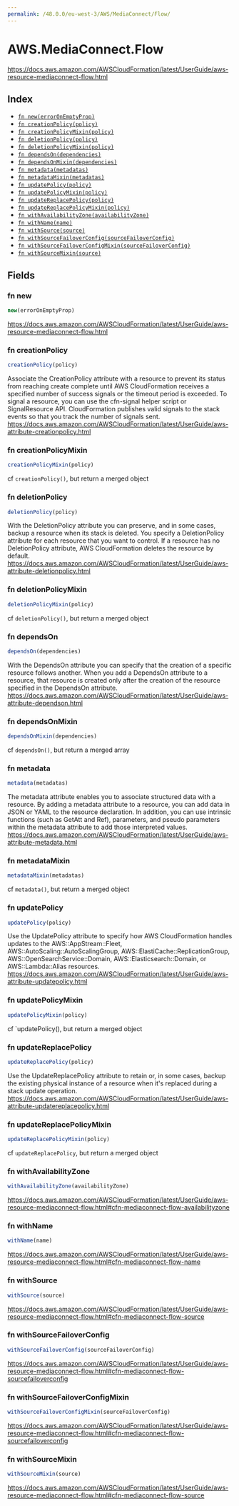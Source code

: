 ```yaml
---
permalink: /48.0.0/eu-west-3/AWS/MediaConnect/Flow/
---
```


# AWS.MediaConnect.Flow

https://docs.aws.amazon.com/AWSCloudFormation/latest/UserGuide/aws-resource-mediaconnect-flow.html

## Index

* [`fn new(errorOnEmptyProp)`](#fn-new)
* [`fn creationPolicy(policy)`](#fn-creationpolicy)
* [`fn creationPolicyMixin(policy)`](#fn-creationpolicymixin)
* [`fn deletionPolicy(policy)`](#fn-deletionpolicy)
* [`fn deletionPolicyMixin(policy)`](#fn-deletionpolicymixin)
* [`fn dependsOn(dependencies)`](#fn-dependson)
* [`fn dependsOnMixin(dependencies)`](#fn-dependsonmixin)
* [`fn metadata(metadatas)`](#fn-metadata)
* [`fn metadataMixin(metadatas)`](#fn-metadatamixin)
* [`fn updatePolicy(policy)`](#fn-updatepolicy)
* [`fn updatePolicyMixin(policy)`](#fn-updatepolicymixin)
* [`fn updateReplacePolicy(policy)`](#fn-updatereplacepolicy)
* [`fn updateReplacePolicyMixin(policy)`](#fn-updatereplacepolicymixin)
* [`fn withAvailabilityZone(availabilityZone)`](#fn-withavailabilityzone)
* [`fn withName(name)`](#fn-withname)
* [`fn withSource(source)`](#fn-withsource)
* [`fn withSourceFailoverConfig(sourceFailoverConfig)`](#fn-withsourcefailoverconfig)
* [`fn withSourceFailoverConfigMixin(sourceFailoverConfig)`](#fn-withsourcefailoverconfigmixin)
* [`fn withSourceMixin(source)`](#fn-withsourcemixin)

## Fields

### fn new

```ts
new(errorOnEmptyProp)
```

https://docs.aws.amazon.com/AWSCloudFormation/latest/UserGuide/aws-resource-mediaconnect-flow.html

### fn creationPolicy

```ts
creationPolicy(policy)
```

Associate the CreationPolicy attribute with a resource to prevent its status from reaching create complete until AWS CloudFormation receives a specified number of success signals or the timeout period is exceeded. To signal a resource, you can use the cfn-signal helper script or SignalResource API. CloudFormation publishes valid signals to the stack events so that you track the number of signals sent. 
https://docs.aws.amazon.com/AWSCloudFormation/latest/UserGuide/aws-attribute-creationpolicy.html

### fn creationPolicyMixin

```ts
creationPolicyMixin(policy)
```

cf `creationPolicy()`, but return a merged object

### fn deletionPolicy

```ts
deletionPolicy(policy)
```

With the DeletionPolicy attribute you can preserve, and in some cases, backup a resource when its stack is deleted. You specify a DeletionPolicy attribute for each resource that you want to control. If a resource has no DeletionPolicy attribute, AWS CloudFormation deletes the resource by default. 
https://docs.aws.amazon.com/AWSCloudFormation/latest/UserGuide/aws-attribute-deletionpolicy.html

### fn deletionPolicyMixin

```ts
deletionPolicyMixin(policy)
```

cf `deletionPolicy()`, but return a merged object

### fn dependsOn

```ts
dependsOn(dependencies)
```

With the DependsOn attribute you can specify that the creation of a specific resource follows another. When you add a DependsOn attribute to a resource, that resource is created only after the creation of the resource specified in the DependsOn attribute. 
https://docs.aws.amazon.com/AWSCloudFormation/latest/UserGuide/aws-attribute-dependson.html

### fn dependsOnMixin

```ts
dependsOnMixin(dependencies)
```

cf `dependsOn()`, but return a merged array

### fn metadata

```ts
metadata(metadatas)
```

The metadata attribute enables you to associate structured data with a resource. By adding a metadata attribute to a resource, you can add data in JSON or YAML to the resource declaration. In addition, you can use intrinsic functions (such as GetAtt and Ref), parameters, and pseudo parameters within the metadata attribute to add those interpreted values. 
https://docs.aws.amazon.com/AWSCloudFormation/latest/UserGuide/aws-attribute-metadata.html

### fn metadataMixin

```ts
metadataMixin(metadatas)
```

cf `metadata()`, but return a merged object

### fn updatePolicy

```ts
updatePolicy(policy)
```

Use the UpdatePolicy attribute to specify how AWS CloudFormation handles updates to the AWS::AppStream::Fleet, AWS::AutoScaling::AutoScalingGroup, AWS::ElastiCache::ReplicationGroup, AWS::OpenSearchService::Domain, AWS::Elasticsearch::Domain, or AWS::Lambda::Alias resources. 
https://docs.aws.amazon.com/AWSCloudFormation/latest/UserGuide/aws-attribute-updatepolicy.html

### fn updatePolicyMixin

```ts
updatePolicyMixin(policy)
```

cf `updatePolicy(), but return a merged object

### fn updateReplacePolicy

```ts
updateReplacePolicy(policy)
```

Use the UpdateReplacePolicy attribute to retain or, in some cases, backup the existing physical instance of a resource when it's replaced during a stack update operation. 
https://docs.aws.amazon.com/AWSCloudFormation/latest/UserGuide/aws-attribute-updatereplacepolicy.html

### fn updateReplacePolicyMixin

```ts
updateReplacePolicyMixin(policy)
```

cf `updateReplacePolicy`, but return a merged object

### fn withAvailabilityZone

```ts
withAvailabilityZone(availabilityZone)
```

https://docs.aws.amazon.com/AWSCloudFormation/latest/UserGuide/aws-resource-mediaconnect-flow.html#cfn-mediaconnect-flow-availabilityzone

### fn withName

```ts
withName(name)
```

https://docs.aws.amazon.com/AWSCloudFormation/latest/UserGuide/aws-resource-mediaconnect-flow.html#cfn-mediaconnect-flow-name

### fn withSource

```ts
withSource(source)
```

https://docs.aws.amazon.com/AWSCloudFormation/latest/UserGuide/aws-resource-mediaconnect-flow.html#cfn-mediaconnect-flow-source

### fn withSourceFailoverConfig

```ts
withSourceFailoverConfig(sourceFailoverConfig)
```

https://docs.aws.amazon.com/AWSCloudFormation/latest/UserGuide/aws-resource-mediaconnect-flow.html#cfn-mediaconnect-flow-sourcefailoverconfig

### fn withSourceFailoverConfigMixin

```ts
withSourceFailoverConfigMixin(sourceFailoverConfig)
```

https://docs.aws.amazon.com/AWSCloudFormation/latest/UserGuide/aws-resource-mediaconnect-flow.html#cfn-mediaconnect-flow-sourcefailoverconfig

### fn withSourceMixin

```ts
withSourceMixin(source)
```

https://docs.aws.amazon.com/AWSCloudFormation/latest/UserGuide/aws-resource-mediaconnect-flow.html#cfn-mediaconnect-flow-source